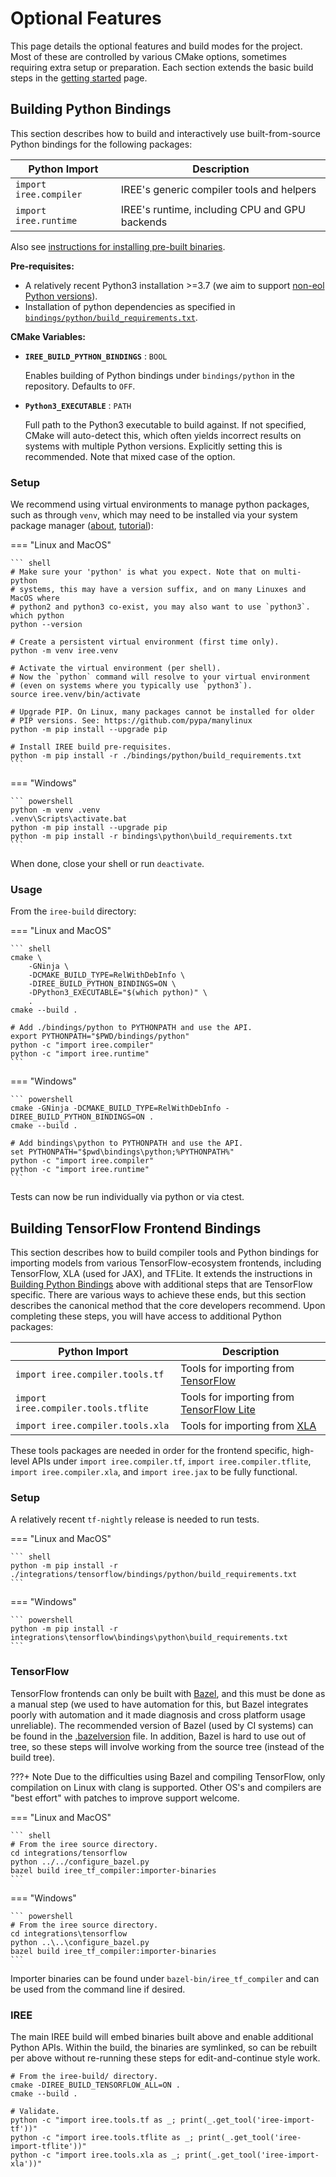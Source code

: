 # Optional Features

This page details the optional features and build modes for the project.
Most of these are controlled by various CMake options, sometimes requiring
extra setup or preparation. Each section extends the basic build steps
in the [getting started](./getting-started.md) page.

## Building Python Bindings

This section describes how to build and interactively use built-from-source
Python bindings for the following packages:

| Python Import             | Description                                                                 |
|------------------------------|-----------------------------------------------------------------------------|
| `import iree.compiler`     | IREE's generic compiler tools and helpers                                   |
| `import iree.runtime`      | IREE's runtime, including CPU and GPU backends                              |

Also see [instructions for installing pre-built binaries](../bindings/python.md).

**Pre-requisites:**

* A relatively recent Python3 installation >=3.7 (we aim to support
  [non-eol Python versions](https://endoflife.date/python)).
* Installation of python dependencies as specified in
  [`bindings/python/build_requirements.txt`](https://github.com/google/iree/blob/main/bindings/python/build_requirements.txt).

**CMake Variables:**

* **`IREE_BUILD_PYTHON_BINDINGS`** : `BOOL`

    Enables building of Python bindings under `bindings/python` in the repository.
    Defaults to `OFF`.

* **`Python3_EXECUTABLE`** : `PATH`

    Full path to the Python3 executable to build against. If not specified, CMake
    will auto-detect this, which often yields incorrect results on systems
    with multiple Python versions. Explicitly setting this is recommended.
    Note that mixed case of the option.

### Setup

We recommend using virtual environments to manage python packages, such
as through `venv`, which may need to be installed via your system
package manager ([about](https://docs.python.org/3/library/venv.html),
[tutorial](https://docs.python.org/3/tutorial/venv.html)):

=== "Linux and MacOS"

    ``` shell
    # Make sure your 'python' is what you expect. Note that on multi-python
    # systems, this may have a version suffix, and on many Linuxes and MacOS where
    # python2 and python3 co-exist, you may also want to use `python3`.
    which python
    python --version

    # Create a persistent virtual environment (first time only).
    python -m venv iree.venv

    # Activate the virtual environment (per shell).
    # Now the `python` command will resolve to your virtual environment
    # (even on systems where you typically use `python3`).
    source iree.venv/bin/activate

    # Upgrade PIP. On Linux, many packages cannot be installed for older
    # PIP versions. See: https://github.com/pypa/manylinux
    python -m pip install --upgrade pip

    # Install IREE build pre-requisites.
    python -m pip install -r ./bindings/python/build_requirements.txt
    ```

=== "Windows"

    ``` powershell
    python -m venv .venv
    .venv\Scripts\activate.bat
    python -m pip install --upgrade pip
    python -m pip install -r bindings\python\build_requirements.txt
    ```

When done, close your shell or run `deactivate`.

### Usage

From the `iree-build` directory:

=== "Linux and MacOS"

    ``` shell
    cmake \
        -GNinja \
        -DCMAKE_BUILD_TYPE=RelWithDebInfo \
        -DIREE_BUILD_PYTHON_BINDINGS=ON \
        -DPython3_EXECUTABLE="$(which python)" \
        .
    cmake --build .

    # Add ./bindings/python to PYTHONPATH and use the API.
    export PYTHONPATH="$PWD/bindings/python"
    python -c "import iree.compiler"
    python -c "import iree.runtime"
    ```

=== "Windows"

    ``` powershell
    cmake -GNinja -DCMAKE_BUILD_TYPE=RelWithDebInfo -DIREE_BUILD_PYTHON_BINDINGS=ON .
    cmake --build .

    # Add bindings\python to PYTHONPATH and use the API.
    set PYTHONPATH="$pwd\bindings\python;%PYTHONPATH%"
    python -c "import iree.compiler"
    python -c "import iree.runtime"
    ```

Tests can now be run individually via python or via ctest.


## Building TensorFlow Frontend Bindings

This section describes how to build compiler tools and Python bindings for
importing models from various TensorFlow-ecosystem frontends, including
TensorFlow, XLA (used for JAX), and TFLite. It extends the instructions in
[Building Python Bindings](#building-python-bindings) above with additional
steps that are TensorFlow specific. There are various ways to achieve these
ends, but this section describes the canonical method that the core
developers recommend. Upon completing these steps, you will have access to
additional Python packages:

| Python Import             | Description                                                                 |
|------------------------------|-----------------------------------------------------------------------------|
| `import iree.compiler.tools.tf`     | Tools for importing from [TensorFlow](https://www.tensorflow.org/)          |
| `import iree.compiler.tools.tflite` | Tools for importing from [TensorFlow Lite](https://www.tensorflow.org/lite) |
| `import iree.compiler.tools.xla`    | Tools for importing from [XLA](https://www.tensorflow.org/xla)              |

These tools packages are needed in order for the frontend specific, high-level
APIs under `import iree.compiler.tf`, `import iree.compiler.tflite`,
`import iree.compiler.xla`, and `import iree.jax` to be fully functional.

### Setup

A relatively recent `tf-nightly` release is needed to run tests.

=== "Linux and MacOS"

    ``` shell
    python -m pip install -r ./integrations/tensorflow/bindings/python/build_requirements.txt
    ```

=== "Windows"

    ``` powershell
    python -m pip install -r integrations\tensorflow\bindings\python\build_requirements.txt
    ```

### TensorFlow

TensorFlow frontends can only be built with [Bazel](https://bazel.build/),
and this must be done as a manual step (we used to have automation for this,
but Bazel integrates poorly with automation and it made diagnosis and cross
platform usage unreliable). The recommended version of Bazel (used by CI
systems) can be found in the
[.bazelversion](https://github.com/google/iree/blob/main/.bazelversion)
file. In addition, Bazel is hard to use out of tree, so these steps will
involve working from the source tree (instead of the build tree).

???+ Note
    Due to the difficulties using Bazel and compiling TensorFlow, only
    compilation on Linux with clang is supported. Other OS's and compilers are
    "best effort" with patches to improve support welcome.

=== "Linux and MacOS"

    ``` shell
    # From the iree source directory.
    cd integrations/tensorflow
    python ../../configure_bazel.py
    bazel build iree_tf_compiler:importer-binaries
    ```

=== "Windows"

    ``` powershell
    # From the iree source directory.
    cd integrations\tensorflow
    python ..\..\configure_bazel.py
    bazel build iree_tf_compiler:importer-binaries
    ```

Importer binaries can be found under `bazel-bin/iree_tf_compiler` and can
be used from the command line if desired.

### IREE

The main IREE build will embed binaries built above and enable additional
Python APIs. Within the build, the binaries are symlinked, so can be
rebuilt per above without re-running these steps for edit-and-continue
style work.

``` shell
# From the iree-build/ directory.
cmake -DIREE_BUILD_TENSORFLOW_ALL=ON .
cmake --build .

# Validate.
python -c "import iree.tools.tf as _; print(_.get_tool('iree-import-tf'))"
python -c "import iree.tools.tflite as _; print(_.get_tool('iree-import-tflite'))"
python -c "import iree.tools.xla as _; print(_.get_tool('iree-import-xla'))"
```
